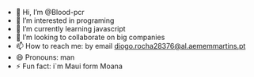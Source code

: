 - 👋 Hi, I’m @Blood-pcr
- 👀 I’m interested in programing
- 🌱 I’m currently learning javascript
- 💞️ I’m looking to collaborate on big companies
- 📫 How to reach me: by email diogo.rocha28376@al.aememmartins.pt
- 😄 Pronouns: man
- ⚡ Fun fact: i`m Maui form Moana

<!---
Blood-pcr/Blood-pcr is a ✨ special ✨ repository because its `README.md` (this file) appears on your GitHub profile.
You can click the Preview link to take a look at your changes.
--->
